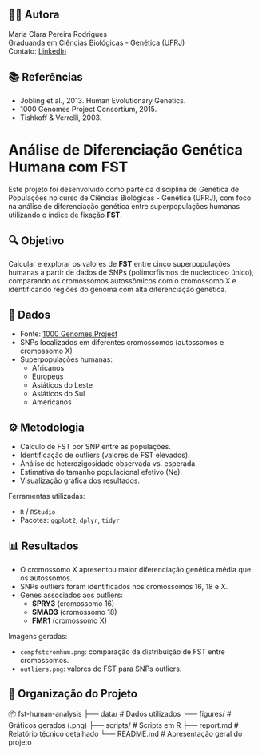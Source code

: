 
## 👩‍🔬 Autora

Maria Clara Pereira Rodrigues  
Graduanda em Ciências Biológicas - Genética (UFRJ)  
Contato: [LinkedIn](https://www.linkedin.com/in/mariaclararodrigues3113)

## 📚 Referências

- Jobling et al., 2013. Human Evolutionary Genetics.
- 1000 Genomes Project Consortium, 2015.
- Tishkoff & Verrelli, 2003.


# Análise de Diferenciação Genética Humana com FST

Este projeto foi desenvolvido como parte da disciplina de Genética de Populações no curso de Ciências Biológicas - Genética (UFRJ), com foco na análise de diferenciação genética entre superpopulações humanas utilizando o índice de fixação **FST**.

## 🔍 Objetivo

Calcular e explorar os valores de **FST** entre cinco superpopulações humanas a partir de dados de SNPs (polimorfismos de nucleotídeo único), comparando os cromossomos autossômicos com o cromossomo X e identificando regiões do genoma com alta diferenciação genética.

## 🧬 Dados

- Fonte: [1000 Genomes Project](https://www.internationalgenome.org)
- SNPs localizados em diferentes cromossomos (autossomos e cromossomo X)
- Superpopulações humanas:
  - Africanos
  - Europeus
  - Asiáticos do Leste
  - Asiáticos do Sul
  - Americanos

## ⚙️ Metodologia

- Cálculo de FST por SNP entre as populações.
- Identificação de outliers (valores de FST elevados).
- Análise de heterozigosidade observada vs. esperada.
- Estimativa do tamanho populacional efetivo (Ne).
- Visualização gráfica dos resultados.

Ferramentas utilizadas:

- `R` / `RStudio`
- Pacotes: `ggplot2`, `dplyr`, `tidyr`

## 📊 Resultados

- O cromossomo X apresentou maior diferenciação genética média que os autossomos.
- SNPs outliers foram identificados nos cromossomos 16, 18 e X.
- Genes associados aos outliers:
  - **SPRY3** (cromossomo 16)
  - **SMAD3** (cromossomo 18)
  - **FMR1** (cromossomo X)

Imagens geradas:
- `compfstcromhum.png`: comparação da distribuição de FST entre cromossomos.
- `outliers.png`: valores de FST para SNPs outliers.

## 📁 Organização do Projeto

📦 fst-human-analysis 
  ├── data/ # Dados utilizados 
  ├── figures/ # Gráficos gerados (.png) 
  ├── scripts/ # Scripts em R 
  ├── report.md # Relatório técnico detalhado 
  └── README.md # Apresentação geral do projeto
